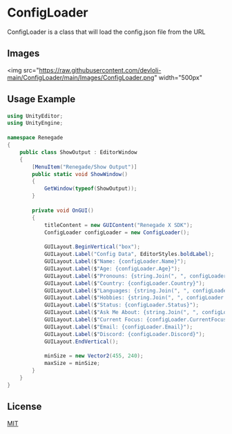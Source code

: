 # ConfigLoader
ConfigLoader is a class that will load the config.json file from the URL

## Images
<img src="https://raw.githubusercontent.com/devloli-main/ConfigLoader/main/Images/ConfigLoader.png" width="500px"</img>

## Usage Example
```cs
using UnityEditor;
using UnityEngine;

namespace Renegade
{
    public class ShowOutput : EditorWindow
    {
        [MenuItem("Renegade/Show Output")]
        public static void ShowWindow()
        {
            GetWindow(typeof(ShowOutput));
        }

        private void OnGUI()
        {
            titleContent = new GUIContent("Renegade X SDK");
            ConfigLoader configLoader = new ConfigLoader();

            GUILayout.BeginVertical("box");
            GUILayout.Label("Config Data", EditorStyles.boldLabel);
            GUILayout.Label($"Name: {configLoader.Name}");
            GUILayout.Label($"Age: {configLoader.Age}");
            GUILayout.Label($"Pronouns: {string.Join(", ", configLoader.Pronouns)}");
            GUILayout.Label($"Country: {configLoader.Country}");
            GUILayout.Label($"Languages: {string.Join(", ", configLoader.Languages)}");
            GUILayout.Label($"Hobbies: {string.Join(", ", configLoader.Hobbies)}");
            GUILayout.Label($"Status: {configLoader.Status}");
            GUILayout.Label($"Ask Me About: {string.Join(", ", configLoader.AskMeAbout)}");
            GUILayout.Label($"Current Focus: {configLoader.CurrentFocus}");
            GUILayout.Label($"Email: {configLoader.Email}");
            GUILayout.Label($"Discord: {configLoader.Discord}");
            GUILayout.EndVertical();

            minSize = new Vector2(455, 240);
            maxSize = minSize;
        }
    }
}
```

## License
[MIT](https://choosealicense.com/licenses/mit/)
